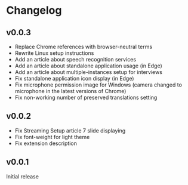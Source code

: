# Changelog

## v0.0.3

* Replace Chrome references with browser-neutral terms
* Rewrite Linux setup instructions
* Add an article about speech recognition services
* Add an article about standalone application usage (in Edge)
* Add an article about multiple-instances setup for interviews
* Fix standalone application icon display (in Edge)
* Fix microphone permission image for Windows (camera changed to microphone in the latest versions of Chrome)
* Fix non-working number of preserved translations setting

## v0.0.2

* Fix Streaming Setup article 7 slide displaying
* Fix font-weight for light theme
* Fix extension description

## v0.0.1

Initial release
